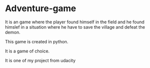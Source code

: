 # Adventure-game
It is an game where the player found himself in the field and he found himslef in a situation where he have to save the village and defeat the demon.

This game is created in python.

It is a game of choice.

It is one of my project from udacity
